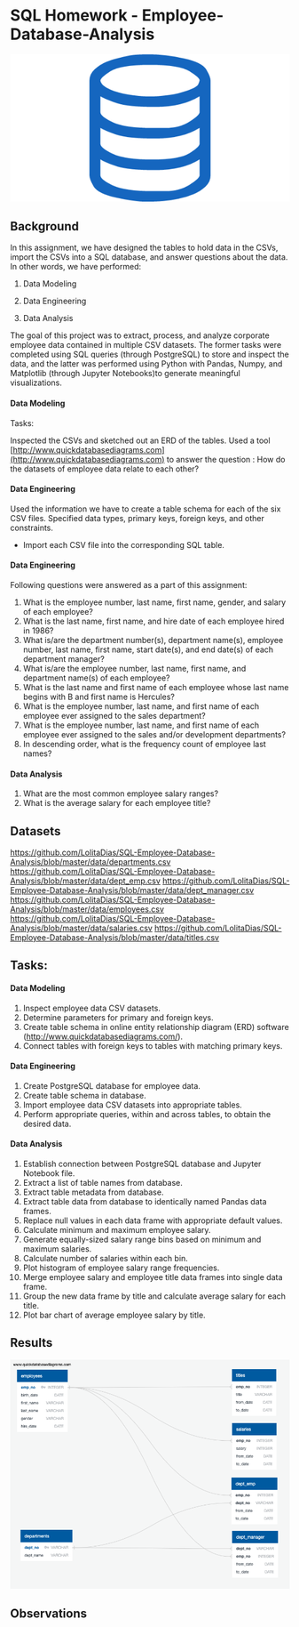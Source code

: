 # SQL Homework - Employee-Database-Analysis

![sql.png](sql.png)

## Background

In this assignment, we have designed the tables to hold data in the CSVs, import the CSVs into a SQL database, and answer questions about the data. In other words, we have performed:

1. Data Modeling

2. Data Engineering

3. Data Analysis

The goal of this project was to extract, process, and analyze corporate employee data contained in multiple CSV datasets. The former tasks were completed using SQL queries (through PostgreSQL) to store and inspect the data, and the latter was performed using Python with Pandas, Numpy, and Matplotlib (through Jupyter Notebooks)to generate meaningful visualizations.

#### Data Modeling

Tasks:

Inspected the CSVs and sketched out an ERD of the tables. Used a tool  [http://www.quickdatabasediagrams.com](http://www.quickdatabasediagrams.com) to answer the question : How do the datasets of employee data relate to each other?

#### Data Engineering

Used the information we have to create a table schema for each of the six CSV files. Specified data types, primary keys, foreign keys, and other constraints.

* Import each CSV file into the corresponding SQL table.

#### Data Engineering

Following questions were answered as a part of this assignment:

1. What is the employee number, last name, first name, gender, and salary of each employee?
2. What is the last name, first name, and hire date of each employee hired in 1986?
3. What is/are the department number(s), department name(s), employee number, last name, first name, start date(s), and end date(s) of each department manager?
4. What is/are the employee number, last name, first name, and department name(s) of each employee?
5. What is the last name and first name of each employee whose last name begins with B and first name is Hercules?
6. What is the employee number, last name, and first name of each employee ever assigned to the sales department?
7. What is the employee number, last name, and first name of each employee ever assigned to the sales and/or development departments?
8. In descending order, what is the frequency count of employee last names?

#### Data Analysis

1. What are the most common employee salary ranges?
2. What is the average salary for each employee title?

## Datasets

https://github.com/LolitaDias/SQL-Employee-Database-Analysis/blob/master/data/departments.csv
https://github.com/LolitaDias/SQL-Employee-Database-Analysis/blob/master/data/dept_emp.csv
https://github.com/LolitaDias/SQL-Employee-Database-Analysis/blob/master/data/dept_manager.csv
https://github.com/LolitaDias/SQL-Employee-Database-Analysis/blob/master/data/employees.csv
https://github.com/LolitaDias/SQL-Employee-Database-Analysis/blob/master/data/salaries.csv
https://github.com/LolitaDias/SQL-Employee-Database-Analysis/blob/master/data/titles.csv

## Tasks:

#### Data Modeling

1. Inspect employee data CSV datasets.
2. Determine parameters for primary and foreign keys.
3. Create table schema in online entity relationship diagram (ERD) software (http://www.quickdatabasediagrams.com/).
4. Connect tables with foreign keys to tables with matching primary keys.

#### Data Engineering

1. Create PostgreSQL database for employee data.
2. Create table schema in database.
3. Import employee data CSV datasets into appropriate tables.
4. Perform appropriate queries, within and across tables, to obtain the desired data.

#### Data Analysis

1. Establish connection between PostgreSQL database and Jupyter Notebook file.
2. Extract a list of table names from database.
3. Extract table metadata from database.
4. Extract table data from database to identically named Pandas data frames.
5. Replace null values in each data frame with appropriate default values.
6. Calculate minimum and maximum employee salary.
7. Generate equally-sized salary range bins based on minimum and maximum salaries.
8. Calculate number of salaries within each bin.
9. Plot histogram of employee salary range frequencies.
10. Merge employee salary and employee title data frames into single data frame.
11. Group the new data frame by title and calculate average salary for each title.
12. Plot bar chart of average employee salary by title.


## Results
![ERD](EmployeeSQL/ERD.png)

## Observations





















